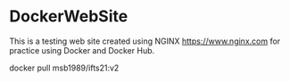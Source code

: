 # DockerWebSite
This is a testing web site created using NGINX 
https://www.nginx.com
for practice using Docker and Docker Hub.

docker pull msb1989/ifts21:v2